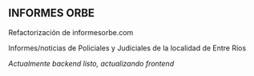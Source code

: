 <h2>INFORMES ORBE</h2>
<p>Refactorización de informesorbe.com</p>
<p>Informes/noticias de Policiales y Judiciales de la localidad de Entre Ríos</p>
<p><i>Actualmente backend listo, actualizando frontend</i></p>
